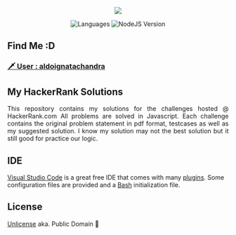 <p align="center">
    <img src="https://i.imgur.com/YQnaKXf.png">
</p>

<p align="center">
  <img alt="Languages" src="https://img.shields.io/badge/Languages-JavaScript-brightgreen.svg?longCache=true&style=for-the-badge">
  <img alt="NodeJS Version" src="https://img.shields.io/node/v/carbon.svg?style=for-the-badge">
</p>

## Find Me :D
### [ 🗡 User : aldoignatachandra ](https://www.hackerrank.com/ignata)

## My HackerRank Solutions
<p align="justify">
This repository contains my solutions for the challenges hosted @ HackerRank.com
All problems are solved in Javascript.
Each challenge contains the original problem statement in pdf format, testcases as well as my suggested solution. I know my solution may not the best solution but it still good for practice our logic.
</p>

## IDE
[Visual Studio Code](https://code.visualstudio.com) is a great free IDE that comes with many [plugins](https://marketplace.visualstudio.com/vscode). Some configuration files are provided and a [Bash](https://www.gnu.org/software/bash/) initialization file.

## License
[Unlicense](http://unlicense.org) aka. Public Domain &#x1F918;
